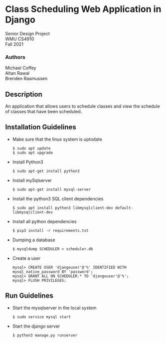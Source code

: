 # Class Scheduling Web Application in Django

Senior Design Project  
WMU CS4910  
Fall 2021

### Authors
Michael Coffey  
Altan Rawal  
Brenden Rasmussen

## Description
An application that allows users to schedule classes and view the schedule of classes that have been scheduled.


## Installation Guidelines

- Make sure that the linux system is uptodate

	```
	$ sudo apt update
	$ sudo apt upgrade
	```

- Install Python3

	```
	$ sudo apt-get install python3
	```

- Install mySqlserver

	```
	$ sudo apt-get install mysql-server
	```

- Install the python3 SQL client dependencies

	```
	$ sudo apt install python3 libmysqlclient-dev default-libmysqlclient-dev
	```

- Install all python dependencies

	```
	$ pip3 install -r requirements.txt
	```
- Dumping a database
	```
	$ mysqldump SCHEDULER > scheduler.db
	```
- Create a user
	```
	mysql> CREATE USER 'djangouser'@'%' IDENTIFIED WITH mysql_native_password BY 'password';
	mysql> GRANT ALL ON SCHEDULER.* TO 'djangouser'@'%';
	mysql> FLUSH PRIVILEGES;
	```

## Run Guidelines

- Start the mysqlserver in the local system
    ```
    $ sudo service mysql start
    ```
- Start the django server
    ```
    $ python3 manage.py runserver
    ```